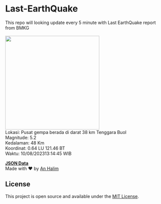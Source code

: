 # Last-EarthQuake
This repo will looking update every 5 minute with Last EarthQuake report from BMKG
<br>
<br>
<img src="https://static.bmkg.go.id/20230810131445.mmi.jpg" width="300"/>
<br>
Lokasi: Pusat gempa berada di darat 38 km Tenggara Buol <br>
Magnitude: 5.2 <br>
Kedalaman: 48 Km <br>
Koordinat: 0.64 LU 121.46 BT <br>
Waktu: 10/08/202313:14:45 WIB <br>

<a href="./data/data.json">**JSON Data**</a>
<br>
Made with ❤️ by <a href="https://github.com/an-halim">An Halim</a>
## License

This project is open source and available under the [MIT License](LICENSE).
